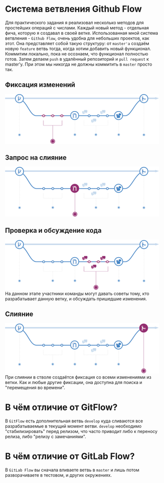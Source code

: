 # Система ветвления Github Flow
Для практического задания я реализовал несколько методов для простейших операций с числами.
Каждый новый метод - отдельная фича, которую я создавал в своей ветке.
Использованная мной система ветвления - `Github Flow`, очень удобна для небольших проектов, как этот.
Она представляет собой такую структуру: от `master'a` создаём новую `feature` ветвь тогда, когда хотим добавить новый функционал. Коммитим локально, пока не осознаем, что функционал полностью готов. Затем делаем `push` в удалённый репозиторий и `pull request` к master'у. При этом мы никогда не должны коммитить в `master` просто так. 
## Фиксация изменений
![](Resources/commits.png)
## Запрос на слияние
![](Resources/pull_request.png)
## Проверка и обсуждение кода
![](Resources/review.png)
На данном этапе участники команды могут давать советы тому, кто разрабатывает данную ветку, и обсуждать пришедшие изменения.
## Слияние
![](Resources/merge.png)
При слиянии в стволе создаётся фиксация со всеми изменениями из ветки. Как и любые другие фиксации, она доступна для поиска и "перемещения во времени".
# В чём отличие от GitFlow?
В `GitFlow` есть дополнительная ветвь `develop` куда сливаются все разрабатываемые в текущий момент ветви. `develop` необходимо "стабилизировать" перед релизом, что часто приводит либо к переносу релиза, либо "релизу с замечаниями".
# В чём отличие от GitLab Flow?
В `GitLab Flow` вы сначала вливаете ветвь в `master` и лишь потом разворачиваете в тестовом, и других окружениях.
